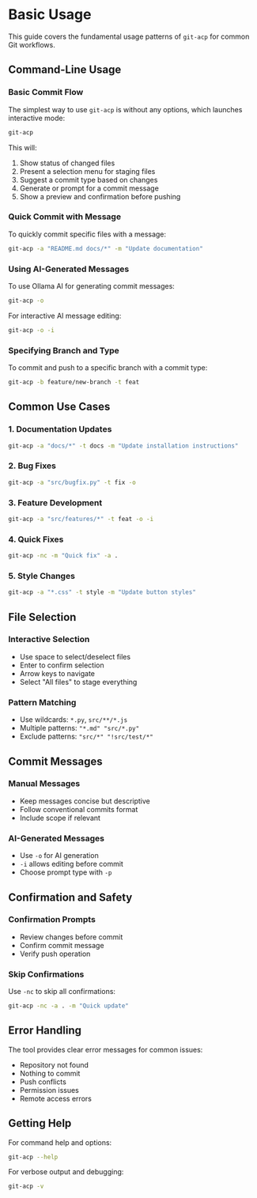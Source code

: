 # Basic Usage

This guide covers the fundamental usage patterns of `git-acp` for common Git workflows.

## Command-Line Usage

### Basic Commit Flow

The simplest way to use `git-acp` is without any options, which launches interactive mode:

```bash
git-acp
```

This will:
1. Show status of changed files
2. Present a selection menu for staging files
3. Suggest a commit type based on changes
4. Generate or prompt for a commit message
5. Show a preview and confirmation before pushing

### Quick Commit with Message

To quickly commit specific files with a message:

```bash
git-acp -a "README.md docs/*" -m "Update documentation"
```

### Using AI-Generated Messages

To use Ollama AI for generating commit messages:

```bash
git-acp -o
```

For interactive AI message editing:

```bash
git-acp -o -i
```

### Specifying Branch and Type

To commit and push to a specific branch with a commit type:

```bash
git-acp -b feature/new-branch -t feat
```

## Common Use Cases

### 1. Documentation Updates

```bash
git-acp -a "docs/*" -t docs -m "Update installation instructions"
```

### 2. Bug Fixes

```bash
git-acp -a "src/bugfix.py" -t fix -o
```

### 3. Feature Development

```bash
git-acp -a "src/features/*" -t feat -o -i
```

### 4. Quick Fixes

```bash
git-acp -nc -m "Quick fix" -a .
```

### 5. Style Changes

```bash
git-acp -a "*.css" -t style -m "Update button styles"
```

## File Selection

### Interactive Selection
- Use space to select/deselect files
- Enter to confirm selection
- Arrow keys to navigate
- Select "All files" to stage everything

### Pattern Matching
- Use wildcards: `*.py`, `src/**/*.js`
- Multiple patterns: `"*.md" "src/*.py"`
- Exclude patterns: `"src/*" "!src/test/*"`

## Commit Messages

### Manual Messages
- Keep messages concise but descriptive
- Follow conventional commits format
- Include scope if relevant

### AI-Generated Messages
- Use `-o` for AI generation
- `-i` allows editing before commit
- Choose prompt type with `-p`

## Confirmation and Safety

### Confirmation Prompts
- Review changes before commit
- Confirm commit message
- Verify push operation

### Skip Confirmations
Use `-nc` to skip all confirmations:

```bash
git-acp -nc -a . -m "Quick update"
```

## Error Handling

The tool provides clear error messages for common issues:
- Repository not found
- Nothing to commit
- Push conflicts
- Permission issues
- Remote access errors

## Getting Help

For command help and options:

```bash
git-acp --help
```

For verbose output and debugging:

```bash
git-acp -v
``` 